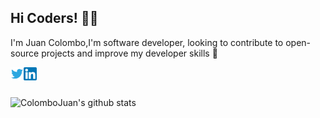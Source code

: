 ## Hi Coders! 👨‍💻 

I'm Juan Colombo,I'm software developer, looking to contribute to open-source projects and improve my developer skills 🚀

<a href="https://twitter.com/Jcolombo15">
  <img align="left" alt="Juan Colombo | Twitter" width="21px" src="https://github.com/ColomboJuan/ColomboJuan/blob/master/assets/twitter.svg" />
</a>
<a href="https://www.linkedin.com/in/jcolombo/">
  <img align="left" alt="ColomboJuan's Linkedin" width="21px" src="https://github.com/ColomboJuan/ColomboJuan/blob/master/assets/linkedin.png" />
</a>
<br />
<br />

![ColomboJuan's github stats](https://github-readme-stats.anuraghazra1.vercel.app/api?username=ColomboJuan&show_icons=true&hide_border=true)
